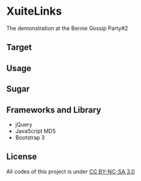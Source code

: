 XuiteLinks
=============

The demonstration at the Bernie Gossip Party#2

Target
------

Usage
-----

Sugar
-----

Frameworks and Library
----------------------

- jQuery
- JavaScript MD5
- Bootstrap 3

License
-------
All codes of this project is under [CC BY-NC-SA 3.0](http://creativecommons.org/licenses/by-nc-sa/3.0/)
